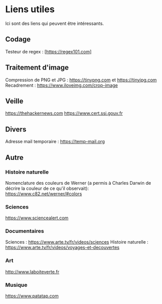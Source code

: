 # Liens utiles

Ici sont des liens qui peuvent être intéressants.

## Codage
Testeur de regex : [https://regex101.com]

## Traitement d'image
Compression de PNG et JPG : https://tinypng.com et https://tinyjpg.com
Recadrement : https://www.iloveimg.com/crop-image

## Veille
https://thehackernews.com
https://www.cert.ssi.gouv.fr

## Divers
Adresse mail temporaire : https://temp-mail.org

## Autre

### Histoire naturelle
Nomenclature des couleurs de Werner (a permis à Charles Darwin de décrire la couleur de ce qu'il observait): https://www.c82.net/werner/#colors

### Sciences
https://www.sciencealert.com

### Documentaires
Sciences : https://www.arte.tv/fr/videos/sciences
Histoire naturelle : https://www.arte.tv/fr/videos/voyages-et-decouvertes

### Art
http://www.laboiteverte.fr

### Musique
https://www.patatap.com
